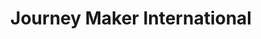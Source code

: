 ---
title: "Journey Maker International"
url: /khrchy/journey-maker-international/
shop: travel agency
---